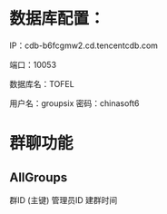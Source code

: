 # 数据库配置：
IP：cdb-b6fcgmw2.cd.tencentcdb.com 

端口：10053

数据库名：TOFEL

用户名：groupsix 
密码：chinasoft6

# 群聊功能
## AllGroups
群ID (主键)  管理员ID   建群时间
